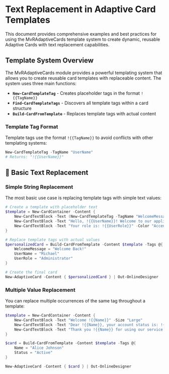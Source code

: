 # Text Replacement in Adaptive Card Templates

This document provides comprehensive examples and best practices for using the MvRAdaptiveCards template system to create dynamic, reusable Adaptive Cards with text replacement capabilities.

## Template System Overview

The MvRAdaptiveCards module provides a powerful templating system that allows you to create reusable card templates with replaceable content. The system uses three main functions:

- **`New-CardTemplateTag`** - Creates placeholder tags in the format `!{{TagName}}`
- **`Find-CardTemplateTags`** - Discovers all template tags within a card structure
- **`Build-CardFromTemplate`** - Replaces template tags with actual content

### Template Tag Format
Template tags use the format `!{{TagName}}` to avoid conflicts with other templating systems:
```powershell
New-CardTemplateTag -TagName "UserName"
# Returns: "!{{UserName}}"
```

## 📝 Basic Text Replacement

### Simple String Replacement

The most basic use case is replacing template tags with simple text values:

```powershell
# Create a template with placeholder text
$template = New-CardContainer -Content {
    New-CardTextBlock -Text (New-CardTemplateTag -TagName "WelcomeMessage") -Size "Large" -Weight "Bolder"
    New-CardTextBlock -Text "Hello, !{{UserName}}! Welcome to our application." -Wrap
    New-CardTextBlock -Text "Your role is: !{{UserRole}}" -Color "Accent"
}

# Replace template tags with actual values
$personalizedCard = Build-CardFromTemplate -Content $template -Tags @{
    WelcomeMessage = "Welcome Back!"
    UserName = "Michael"
    UserRole = "Administrator"
}

# Create the final card
New-AdaptiveCard -Content { $personalizedCard } | Out-OnlineDesigner
```

### Multiple Value Replacement

You can replace multiple occurrences of the same tag throughout a template:

```powershell
$template = New-CardContainer -Content {
    New-CardTextBlock -Text "Welcome !{{Name}}" -Size "Large"
    New-CardTextBlock -Text "Dear !{{Name}}, your account status is: !{{Status}}"
    New-CardTextBlock -Text "Thank you !{{Name}} for using our service!"
}

$card = Build-CardFromTemplate -Content $template -Tags @{
    Name = "Alice Johnson"
    Status = "Active"
}

New-AdaptiveCard -Content { $card } | Out-OnlineDesigner
```
